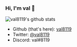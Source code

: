 ### Hi, I'm val 👋

![val8119's github stats](https://github-readme-stats.vercel.app/api?username=val8119&show_icons=true&theme=dark&bg_color=0d1117&hide_border=true)

 - Github (that's here): [val8119](https://github.com/val8119)
 - Twitter: [@val8119](https://twitter.com/val8119)
 - Discord: val#8119

